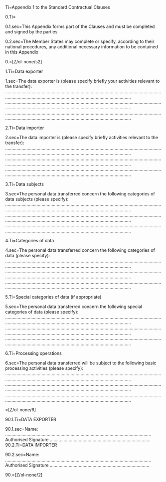 Ti=Appendix 1 to the Standard Contractual Clauses

0.Ti=</i>

0.1.sec=This Appendix forms part of the Clauses and must be completed and signed by the parties

0.2.sec=The Member States may complete or specify, according to their national procedures, any additional necessary information to be contained in this Appendix

0.=[Z/ol-none/s2]



1.Ti=Data exporter

1.sec=The data exporter is (please specify briefly your activities relevant to the transfer): ................................................................................................................................................................................................................................ ................................................................................................................................................................................................................................ ................................................................................................................................................................................................................................

2.Ti=Data importer

2.sec=The data importer is (please specify briefly activities relevant to the transfer): ................................................................................................................................................................................................................................ ................................................................................................................................................................................................................................ ................................................................................................................................................................................................................................

3.Ti=Data subjects

3.sec=The personal data transferred concern the following categories of data subjects (please specify): ................................................................................................................................................................................................................................ ................................................................................................................................................................................................................................ ................................................................................................................................................................................................................................

4.Ti=Categories of data

4.sec=The personal data transferred concern the following categories of data (please specify): ................................................................................................................................................................................................................................ ................................................................................................................................................................................................................................ ................................................................................................................................................................................................................................

5.Ti=Special categories of data (if appropriate)

5.sec=The personal data transferred concern the following special categories of data (please specify): ................................................................................................................................................................................................................................ ................................................................................................................................................................................................................................ ................................................................................................................................................................................................................................

6.Ti=Processing operations

6.sec=The personal data transferred will be subject to the following basic processing activities (please specify): ................................................................................................................................................................................................................................ ................................................................................................................................................................................................................................ ................................................................................................................................................................................................................................

=[Z/ol-none/6]

90.1.Ti=DATA EXPORTER

90.1.sec=Name: .................................................................................................................... Authorised Signature ................................................................................
90.2.Ti=DATA IMPORTER

90.2.sec=Name: .................................................................................................................... Authorised Signature ...............................................................................

90.=[Z/ol-none/2]